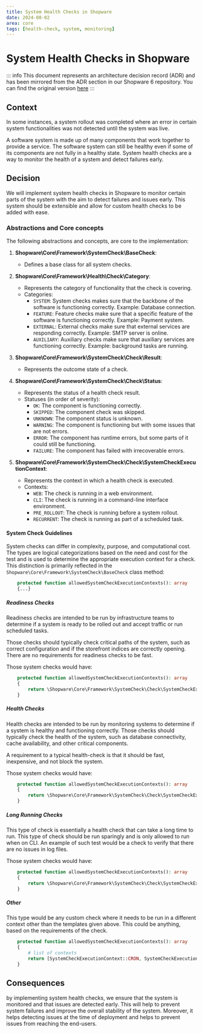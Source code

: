 ```yaml
---
title: System Health Checks in Shopware
date: 2024-08-02
area: core
tags: [health-check, system, monitoring]
---
```


# System Health Checks in Shopware

::: info
This document represents an architecture decision record (ADR) and has been mirrored from the ADR section in our Shopware 6 repository.
You can find the original version [here](https://github.com/shopware/shopware/blob/trunk/adr/2024-08-02-system-health-check.md)
:::

## Context

In some instances, a system rollout was completed where an error in certain system functionalities was not detected until the system was live.

A software system is made up of many components that work together to provide a service. The software system can still be healthy even if some of its components are not fully in a healthy state.  System health checks are a way to monitor the health of a system and detect failures early.

## Decision

We will implement system health checks in Shopware to monitor certain parts of the system with the aim to detect failures and issues early.
This system should be extensible and allow for custom health checks to be added with ease.

### Abstractions and Core concepts

The following abstractions and concepts, are core to the implementation:

1. **Shopware\Core\Framework\SystemCheck\BaseCheck**:
    - Defines a base class for all system checks.

2. **Shopware\Core\Framework\Health\Check\Category**:
    - Represents the category of functionality that the check is covering. 
    - Categories:
        - `SYSTEM`: System checks makes sure that the backbone of the software is functioning correctly. Example: Database connection.
        - `FEATURE`: Feature checks make sure that a specific feature of the software is functioning correctly. Example: Payment system.
        - `EXTERNAL`: External checks make sure that external services are responding correctly. Example: SMTP server is online.
        - `AUXILIARY`: Auxiliary checks make sure that auxiliary services are functioning correctly. Example: background tasks are running.

3. **Shopware\Core\Framework\SystemCheck\Check\Result**:
    - Represents the outcome state of a check.

4. **Shopware\Core\Framework\SystemCheck\Check\Status**:
    - Represents the status of a health check result.
    - Statuses (in order of severity):
      - `OK`: The component is functioning correctly.
      - `SKIPPED`: The component check was skipped.
      - `UNKNOWN`: The component status is unknown.
      - `WARNING`: The component is functioning but with some issues that are not errors.
      - `ERROR`: The component has runtime errors, but some parts of it could still be functioning.
      - `FAILURE`: The component has failed with irrecoverable errors.

5. **Shopware\Core\Framework\SystemCheck\Check\SystemCheckExecutionContext**:
    - Represents the context in which a health check is executed.
    - Contexts:
        - `WEB`: The check is running in a web environment.
        - `CLI`: The check is running in a command-line interface environment.
        - `PRE_ROLLOUT`: The check is running before a system rollout.
        - `RECURRENT`: The check is running as part of a scheduled task.

#### System Check Guidelines

System checks can differ in complexity, purpose, and computational cost. The types are logical categorizations based on the need and cost for the test and is used to determine the appropriate execution context for a check.
This distinction is primarily reflected in the `Shopware\Core\Framework\SystemCheck\BaseCheck` class method:

```php
    protected function allowedSystemCheckExecutionContexts(): array
    {...}
```

##### Readiness Checks

Readiness checks are intended to be run by infrastructure teams to determine if a system is ready to be rolled out and accept traffic or run scheduled tasks.

Those checks should typically check critical paths of the system, such as correct configuration and if the storefront indices are correctly opening.  There are no requirements for readiness checks to be fast.

Those system checks would have:

```php
    protected function allowedSystemCheckExecutionContexts(): array
    {
        return \Shopware\Core\Framework\SystemCheck\Check\SystemCheckExecutionContext::readiness();
    }
```

##### Health Checks

Health checks are intended to be run by monitoring systems to determine if a system is healthy and functioning correctly. Those checks should typically check the health of the system, such as database connectivity, cache availability, and other critical components.

A requirement to a typical health-check is that it should be fast, inexpensive, and not block the system.

Those system checks would have:

```php
    protected function allowedSystemCheckExecutionContexts(): array
    {
        return \Shopware\Core\Framework\SystemCheck\Check\SystemCheckExecutionContext::cases();
    }
```

##### Long Running Checks

This type of check is essentially a health check that can take a long time to run. This type of check should be run sparingly and is only allowed to run when on CLI.
An example of such test would be a check to verify that there are no issues in log files.

Those system checks would have:

```php
    protected function allowedSystemCheckExecutionContexts(): array
    {
        return \Shopware\Core\Framework\SystemCheck\Check\SystemCheckExecutionContext::longRunning();
    }
```

##### Other

This type would be any custom check where it needs to be run in a different context other than the templates given above. This could be anything, based on the requirements of the check.

```php
    protected function allowedSystemCheckExecutionContexts(): array
    {
        # list of contexts
        return [SystemCheckExecutionContext::CRON, SystemCheckExecutionContext::WEB];
    }
```

## Consequences

by implementing system health checks, we ensure that the system is monitored and that issues are detected early. This will help to prevent system failures and improve the overall stability of the system.
Moreover, it helps detecting issues at the time of deployment and helps to prevent issues from reaching the end-users.
